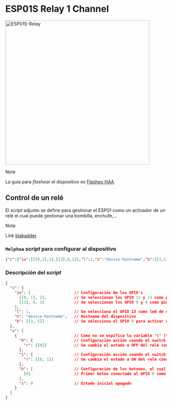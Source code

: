 # ESP01S Relay 1 Channel

<img src="https://templates.blakadder.com/assets/device_images/ESP-01S-Relay-v5.webp" alt="ESP01S-Relay" width="450"/>

> [!NOTE]
> La guía para _flashear_ el dispositivo es [Flasheo HAA](../docs/flash_haa.md)

## Control de un relé

El _script_ adjunto se define para gestionar el ESP01 como un activador de un relé el cual puede gestionar una bombilla, enchufe,...

> [!NOTE]
> Link [blakadder](https://templates.blakadder.com/ESP-01S-Relay-v5.html)

### `Melphaa` _script_ para configurar al dispositivo

```json
{"c":{"io":[[[0,1],2],[[3],6,1]],"l":1,"n":"device-hostname","b":[[3,5]]},"a":[{"0":{"r":[[0]]},"1":{"r":[[0,1]]},"b":[[0]],"s":0}]}
```

### Descripción del _script_

```json
{
  "c": {
    "io": [                   // Configuración de los GPIO's
      [[0, 1], 2],            // Se seleccionan los GPIO 12 y 13 como pines de salida
      [[3], 6, 1]             // Se seleccionan los GPIO 0 y 4 como pines de entrada con la resistencia de pull-up interna habilitada y señal invertida
    ],
    "l": 1,                   // Se selecciona el GPIO 13 como led de estado del dispositivo
    "n": "device-hostname",   // Hostname del dispositivo
    "b": [[3, 5]]             // Se selecciona el GPIO 0 para activar el modo setup tras mantener pulsado el botón 8 segundos (opción 5)
  },
  "a": [
    {                         // Como no se espifica la variable "t" (tipo de servicio), se configura como un accesorio del tipo switch (valor por defecto)
      "0": {                  // Configuración acción cuando el switch de Homekit está a OFF
        "r": [[0]]            // Se cambia el estado a OFF del relé conectado a la GPIO 12
      },
      "1": {                  // Configuración acción cuando el switch de Homekit está a ON
        "r": [[0, 1]]         // Se cambia el estado a ON del relé conectado a la GPIO 12
      },
      "b": [                  // Configuración de los botones, el cual debe ser una array
        [0]                   // Primer botón conectado al GPIO 0 como "pulsación simple" (valor por defecto al no estar especificado)
      ],
      "s": 0                  // Estado inicial apagado
    }
  ]
}
```
